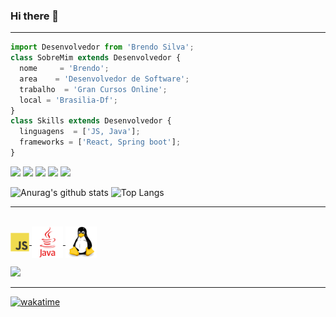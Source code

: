 ### Hi there 👋

-------------------------------------

```js
import Desenvolvedor from 'Brendo Silva';
class SobreMim extends Desenvolvedor {
  nome     = 'Brendo';
  area    = 'Desenvolvedor de Software';
  trabalho  = 'Gran Cursos Online';
  local = 'Brasilia-Df';
}
class Skills extends Desenvolvedor {
  linguagens  = ['JS, Java'];
  frameworks = ['React, Spring boot'];
}
```

<p align="left">
  <a href="mailto: brendosilvaxxt@gmail.com" alt="Gmail">
  <img src="https://img.shields.io/badge/-Gmail-FF0000?style=flat-square&labelColor=FF0000&logo=gmail&logoColor=white&link=LINK-DO-SEU-EMAIL" /></a>

  <a href="" alt="Linkedin">
  <img src="https://img.shields.io/badge/-Linkedin-0e76a8?style=flat-square&logo=Linkedin&logoColor=white&link=LINK-DO-SEU-LINKEDIN" /></a>

  <a href="#" alt="WhatsApp">
  <img src="https://img.shields.io/badge/-WhatsApp-25d366?style=flat-square&labelColor=25d366&logo=whatsapp&logoColor=white&link=API-DO-SEU-WHATSAPP"/></a>

  <a href="#" alt="Facebook">
  <img src="https://img.shields.io/badge/-Facebook-3b5998?style=flat-square&labelColor=3b5998&logo=facebook&logoColor=white&link=LINK-DO-SEU-FACEBOOK"/></a>

  <a href="#" alt="Instagram">
  <img src="https://img.shields.io/badge/-Instagram-DF0174?style=flat-square&labelColor=DF0174&logo=instagram&logoColor=white&link=LINK-DO-SEU-INSTAGRAM"/></a>
</p> 

![Anurag's github stats](https://github-readme-stats.vercel.app/api?username=BrendoMSilva&show_icons=true&theme=dark&hide_border=true&locale=pt-br&bg_color=66000000)
![Top Langs](https://github-readme-stats.vercel.app/api/top-langs/?username=BrendoMSilva&layout=compact&theme=dark&hide_border=true&locale=pt-br&bg_color=66000000)

-------------------------------------

<br><a href="https://github.com/anuraghazra/github-readme-stats">
  <img align="center" src="https://github.com/devicons/devicon/blob/master/icons/javascript/javascript-original.svg" width="30" heigth="30" />
</a>
<a href="https://github.com/anuraghazra/github-readme-stats">
  <img align="center" src="https://raw.githubusercontent.com/devicons/devicon/2ae2a900d2f041da66e950e4d48052658d850630/icons/java/java-plain-wordmark.svg" width="50" heigth="50" />
</a>
<a href="https://github.com/anuraghazra/github-readme-stats">
  <img align="center" src="https://raw.githubusercontent.com/devicons/devicon/2ae2a900d2f041da66e950e4d48052658d850630/icons/linux/linux-original.svg" width="50" heigth="50" />
</a>

<a href="mailto: brendosilvaxxt@gmail.com">
  <img src="https://img.shields.io/badge/-Gmail-%23EA4335?style=for-the-badge&logo=gmail&logoColor=white">
</a>

-------------------------------------

[![wakatime](https://wakatime.com/badge/user/6c07e26f-be01-47a2-a76f-5063fe29bb2a.svg)](https://wakatime.com/@6c07e26f-be01-47a2-a76f-5063fe29bb2a)
